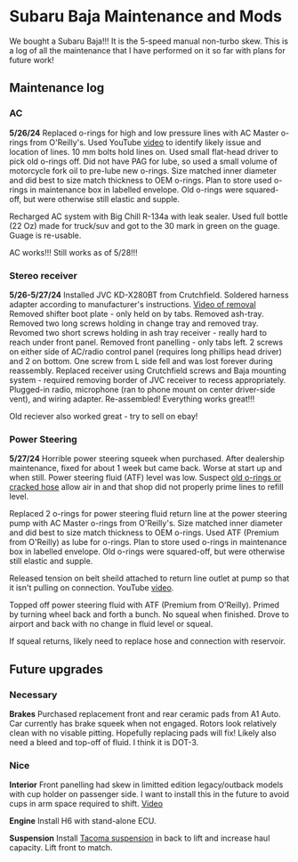 # Subaru Baja Maintenance and Mods

We bought a Subaru Baja!!!
It is the 5-speed manual non-turbo skew.
This is a log of all the maintenance that I have performed on it so far with plans for future work!

## Maintenance log

### AC

**5/26/24** 
Replaced o-rings for high and low pressure lines with AC Master o-rings from O'Reilly's. 
Used YouTube [video](https://www.youtube.com/watch?v=Qv6tI7CyztE) to identify likely issue and location of lines.
10 mm bolts hold lines on.
Used small flat-head driver to pick old o-rings off.
Did not have PAG for lube, so used a small volume of motorcycle fork oil to pre-lube new o-rings.
Size matched inner diameter and did best to size match thickness to OEM o-rings.
Plan to store used o-rings in maintenance box in labelled envelope.
Old o-rings were squared-off, but were otherwise still elastic and supple.

Recharged AC system with Big Chill R-134a with leak sealer. 
Used full bottle (22 Oz) made for truck/suv and got to the 30 mark in green on the guage. 
Guage is re-usable. 

AC works!!! Still works as of 5/28!!!

### Stereo receiver

**5/26-5/27/24**
Installed JVC KD-X280BT from Crutchfield.
Soldered harness adapter according to manufacturer's instructions.
[Video of removal](https://www.youtube.com/watch?v=i5pGF7TQJeQ)
Removed shifter boot plate - only held on by tabs.
Removed ash-tray.
Removed two long screws holding in change tray and removed tray.
Revomed two short screws holding in ash tray receiver - really hard to reach under front panel.
Removed front panelling - only tabs left.
2 screws on either side of AC/radio control panel (requires long phillips head driver) and 2 on bottom.
One screw from L side fell and was lost forever during reassembly.
Replaced receiver using Crutchfield screws and Baja mounting system - required removing border of JVC receiver to recess appropriately.
Plugged-in radio, microphone (ran to phone mount on center driver-side vent), and wiring adapter.
Re-assembled!
Everything works great!!!

Old reciever also worked great - try to sell on ebay!

### Power Steering

**5/27/24**
Horrible power steering squeek when purchased.
After dealership maintenance, fixed for about 1 week but came back. 
Worse at start up and when still.
Power steering fluid (ATF) level was low.
Suspect [old o-rings or cracked hose](https://www.youtube.com/watch?v=vNt2a4_3QH4) allow air in and that shop did not properly prime lines to refill level.

Replaced 2 o-rings for power steering fluid return line at the power steering pump with AC Master o-rings from O'Reilly's. 
Size matched inner diameter and did best to size match thickness to OEM o-rings.
Used ATF (Premium from O'Reilly) as lube for o-rings.
Plan to store used o-rings in maintenance box in labelled envelope.
Old o-rings were squared-off, but were otherwise still elastic and supple.

Released tension on belt sheild attached to return line outlet at pump so that it isn't pulling on connection.
YouTube [video](https://www.youtube.com/watch?v=1ifANBSb8DA).

Topped off power steering fluid with ATF (Premium from O'Reilly).
Primed by turning wheel back and forth a bunch. 
No squeal when finished.
Drove to airport and back with no change in fluid level or squeal.

If squeal returns, likely need to replace hose and connection with reservoir. 


## Future upgrades

### Necessary

**Brakes**
Purchased replacement front and rear ceramic pads from A1 Auto.
Car currently has brake squeek when not engaged.
Rotors look relatively clean with no visable pitting.
Hopefully replacing pads will fix!
Likely also need a bleed and top-off of fluid.
I think it is DOT-3.

### Nice 

**Interior**
Front panelling had skew in limitted edition legacy/outback models with cup holder on passenger side.
I want to install this in the future to avoid cups in arm space required to shift.
[Video](https://www.youtube.com/watch?v=hEgOChe0ILM)

**Engine**
Install H6 with stand-alone ECU.

**Suspension**
Install [Tacoma suspension](https://www.youtube.com/watch?v=hDsoUpStptg) in back to lift and increase haul capacity.
Lift front to match.
